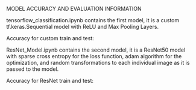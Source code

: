 MODEL ACCURACY AND EVALUATION INFORMATION 


tensorflow_classification.ipynb contains the first model, it is a custom tf.keras.Sequential model with ReLU and Max Pooling Layers.

Accuracy for custom train and test:

ResNet_Model.ipynb contains the second model, it is a ResNet50 model with sparse cross entropy for the loss function, adam algorithm for the optimization, and random transformations to each individual image as it is passed to the model. 

Accuracy for ResNet train and test:

